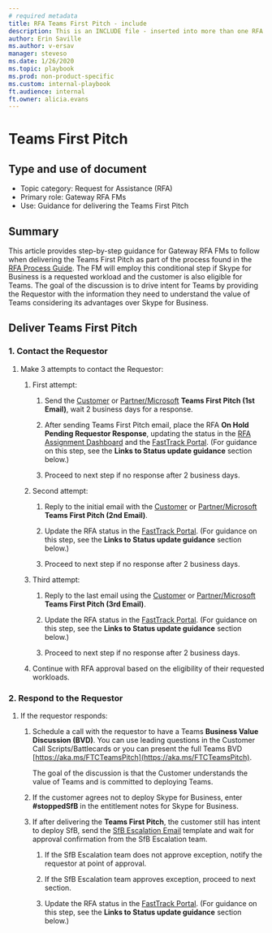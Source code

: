 ```yaml
---  
# required metadata  
title: RFA Teams First Pitch - include 
description: This is an INCLUDE file - inserted into more than one RFA Process Guide flow
author: Erin Saville  
ms.author: v-ersav
manager: steveso
ms.date: 1/26/2020  
ms.topic: playbook  
ms.prod: non-product-specific  
ms.custom: internal-playbook  
ft.audience: internal  
ft.owner: alicia.evans
---
```


# Teams First Pitch

## Type and use of document

- Topic category: Request for Assistance (RFA)
- Primary role: Gateway RFA FMs
- Use: Guidance for delivering the Teams First Pitch

## Summary

This article provides step-by-step guidance for Gateway RFA FMs to follow when delivering the Teams First Pitch as part of the process found in the [RFA Process Guide](../rfa-process-guide.md). The FM will employ this conditional step if Skype for Business is a requested workload and the customer is also eligible for Teams. The goal of the discussion is to drive intent for Teams by providing the Requestor with the information they need to understand the value of Teams considering its advantages over Skype for Business.

## Deliver Teams First Pitch

### 1. Contact the Requestor

1. Make 3 attempts to contact the Requestor:

    1. First attempt:

        1. Send the [Customer](https://microsoft.sharepoint.com/teams/FastTrackAssignmentTeamLeads/Shared%20Documents/AiR%20Leads/Gateway%20RFA%20Team%20GitHub%20files/rfa-teams-first-pitch-1st-customer-requestor.msg) or [Partner/Microsoft](https://microsoft.sharepoint.com/teams/FastTrackAssignmentTeamLeads/Shared%20Documents/AiR%20Leads/Gateway%20RFA%20Team%20GitHub%20files/rfa-teams-first-pitch-1st-account-team-or-partner-requestor.msg) **Teams First Pitch (1st Email)**, wait 2 business days for a response.

        1. After sending Teams First Pitch email, place the RFA **On Hold Pending Requestor Response**, updating the status in the [RFA Assignment Dashboard](https://ftop.microsoft.com/rfa/dashboard/#/) and the [FastTrack Portal](https://fasttrack.microsoft.com/). (For guidance on this step, see the **Links to Status update guidance** section below.)

        1. Proceed to next step if no response after 2 business days.

    1. Second attempt:

        1. Reply to the initial email with the [Customer](https://microsoft.sharepoint.com/teams/FastTrackAssignmentTeamLeads/Shared%20Documents/AiR%20Leads/Gateway%20RFA%20Team%20GitHub%20files/rfa-teams-first-pitch-2nd-customer-requestor.msg) or [Partner/Microsoft](https://microsoft.sharepoint.com/teams/FastTrackAssignmentTeamLeads/Shared%20Documents/AiR%20Leads/Gateway%20RFA%20Team%20GitHub%20files/rfa-teams-first-pitch-2nd-account-team-or-partner-requestor.msg) **Teams First Pitch (2nd Email)**.

        1. Update the RFA status in the [FastTrack Portal](https://fasttrack.microsoft.com/). (For guidance on this step, see the **Links to Status update guidance** section below.)

        1. Proceed to next step if no response after 2 business days.

    1. Third attempt:

        1. Reply to the last email using the [Customer](https://microsoft.sharepoint.com/teams/FastTrackAssignmentTeamLeads/Shared%20Documents/AiR%20Leads/Gateway%20RFA%20Team%20GitHub%20files/rfa-teams-first-pitch-3rd-customer-requestor.msg) or [Partner/Microsoft](https://microsoft.sharepoint.com/teams/FastTrackAssignmentTeamLeads/Shared%20Documents/AiR%20Leads/Gateway%20RFA%20Team%20GitHub%20files/rfa-teams-first-pitch-3rd-account-team-or-partner-requestor.msg) **Teams First Pitch (3rd Email)**.

        1. Update the RFA status in the [FastTrack Portal](https://fasttrack.microsoft.com/). (For guidance on this step, see the **Links to Status update guidance** section below.)

        1. Proceed to next step if no response after 2 business days.

    1. Continue with RFA approval based on the eligibility of their requested workloads.

### 2. Respond to the Requestor

1. If the requestor responds:

    1. Schedule a call with the requestor to have a Teams **Business Value Discussion (BVD)**. You can use leading questions in the Customer Call Scripts/Battlecards or you can present the full Teams BVD [https://aka.ms/FTCTeamsPitch](https://aka.ms/FTCTeamsPitch).

        The goal of the discussion is that the Customer understands the value of Teams and is committed to deploying Teams.

    1. If the customer agrees not to deploy Skype for Business, enter **#stoppedSfB** in the entitlement notes for Skype for Business.

    1. If after delivering the **Teams First Pitch**, the customer still has intent to deploy SfB, send the [SfB Escalation Email](https://microsoft.sharepoint.com/teams/FastTrackAssignmentTeamLeads/Shared%20Documents/AiR%20Leads/Gateway%20RFA%20Team%20GitHub%20files/rfa-sfb-escalation-email.msg) template and wait for approval confirmation from the SfB Escalation team.

        1. If the SfB Escalation team does not approve exception, notify the requestor at point of approval.

        1. If the SfB Escalation team approves exception, proceed to next section.

        1. Update the RFA status in the [FastTrack Portal](https://fasttrack.microsoft.com/). (For guidance on this step, see the **Links to Status update guidance** section below.)
